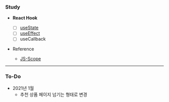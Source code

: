 ### Study

* **React Hook**
  * [ ] [useState](https://ko.reactjs.org/docs/hooks-state.html)
  * [ ] [useEffect](https://ko.reactjs.org/docs/hooks-effect.html)
  * [ ] useCallback
  
* Reference

  * [JS-Scope](https://poiemaweb.com/js-scope)

-----

### To-Do

* 2021년 1월
  * 추천 상품 페이지 넘기는 형태로 변경

